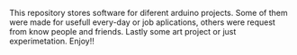 This repository stores software for diferent arduino projects. Some of them were made for usefull every-day or job aplications, 
others were request from know people and friends. Lastly some art project or just experimetation. Enjoy!!
